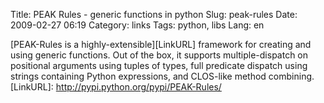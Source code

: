 Title: PEAK Rules - generic functions in python
Slug: peak-rules
Date: 2009-02-27 06:19
Category: links
Tags: python, libs
Lang: en

[PEAK-Rules is a highly-extensible][LinkURL] framework for creating and using generic functions. Out of the box, it supports multiple-dispatch on positional arguments using tuples of types, full predicate dispatch using strings containing Python expressions, and CLOS-like method combining.
[LinkURL]: http://pypi.python.org/pypi/PEAK-Rules/